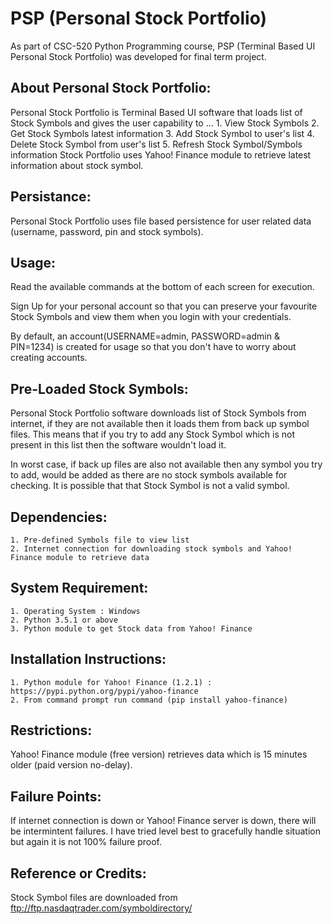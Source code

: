 # PSP (Personal Stock Portfolio)
As part of CSC-520 Python Programming course, PSP (Terminal Based UI Personal Stock Portfolio) was developed for final term project.

About Personal Stock Portfolio:
-------------------------------
Personal Stock Portfolio is Terminal Based UI software that loads list of Stock Symbols and gives the user capability to ...
	1. View Stock Symbols
	2. Get Stock Symbols latest information
	3. Add Stock Symbol to user's list
	4. Delete Stock Symbol from user's list
	5. Refresh Stock Symbol/Symbols information
Stock Portfolio uses Yahoo! Finance module to retrieve latest information about stock symbol.

Persistance:
------------
Personal Stock Portfolio uses file based persistence for user related data (username, password, pin and stock symbols).

Usage:
------
Read the available commands at the bottom of each screen for execution.

Sign Up for your personal account so that you can preserve your favourite Stock Symbols and view them when you login with your credentials.

By default, an account(USERNAME=admin, PASSWORD=admin & PIN=1234) is created for usage so that you don't have to worry about creating accounts.

Pre-Loaded Stock Symbols:
-------------------------
Personal Stock Portfolio software downloads list of Stock Symbols from internet, if they are not available then it loads them from back up symbol files. This means that if you try to add any Stock Symbol which is not present in this list then the software wouldn't load it.

In worst case, if back up files are also not available then any symbol you try to add, would be added as there are no stock symbols available for checking. It is possible that that Stock Symbol is not a valid symbol.

Dependencies:
-------------
	1. Pre-defined Symbols file to view list
	2. Internet connection for downloading stock symbols and Yahoo! Finance module to retrieve data

System Requirement:
-------------------
	1. Operating System : Windows
	2. Python 3.5.1 or above
	3. Python module to get Stock data from Yahoo! Finance

Installation Instructions:
--------------------------
	1. Python module for Yahoo! Finance (1.2.1) : https://pypi.python.org/pypi/yahoo-finance
	2. From command prompt run command (pip install yahoo-finance)

Restrictions:
-------------
Yahoo! Finance module (free version) retrieves data which is 15 minutes older (paid version no-delay).

Failure Points:
---------------
If internet connection is down or Yahoo! Finance server is down, there will be intermintent failures. I have tried level best to gracefully handle situation but again it is not 100% failure proof.

Reference or Credits:
---------------------
Stock Symbol files are downloaded from ftp://ftp.nasdaqtrader.com/symboldirectory/

